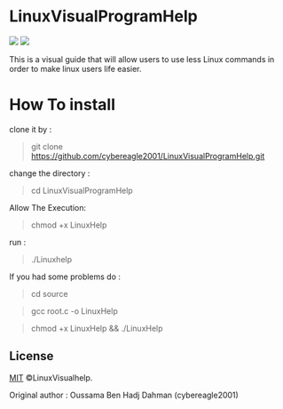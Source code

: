 # LinuxVisualProgramHelp
  <a target="_blank" href="Language" title="Language"><img src="https://img.shields.io/badge/language-C-red"></a>
    <a target="_blank" href="OS" title="OS"><img src="https://img.shields.io/badge/OS-Linux-Green"></a>


This is a visual guide that will allow users to use less Linux commands in order to make linux users life easier.
# How To install
clone it by :
> git clone https://github.com/cybereagle2001/LinuxVisualProgramHelp.git

change the directory :
> cd LinuxVisualProgramHelp

Allow The Execution:
> chmod +x LinuxHelp

run :
> ./Linuxhelp

If you had some problems do :

> cd source 

> gcc root.c -o LinuxHelp

> chmod +x LinuxHelp && ./LinuxHelp

## License

[MIT](https://choosealicense.com/licenses/mit/) ©LinuxVisualhelp.

Original author : Oussama Ben Hadj Dahman (cybereagle2001)
